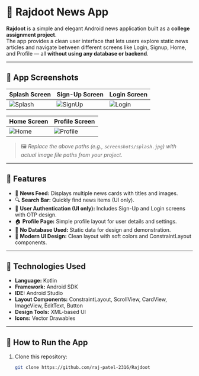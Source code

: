 # 📰 Rajdoot News App

**Rajdoot** is a simple and elegant Android news application built as a **college assignment project**.  
The app provides a clean user interface that lets users explore static news articles and navigate between different screens like Login, Signup, Home, and Profile — all **without using any database or backend**.

---

## 📱 App Screenshots

| Splash Screen | Sign-Up Screen | Login Screen |
|----------------|----------------|---------------|
| ![Splash](screenshots/splash.jpg) | ![SignUp](screenshots/signup.jpg) | ![Login](screenshots/login.jpg) |

| Home Screen | Profile Screen |
|--------------|----------------|
| ![Home](screenshots/home.jpg) | ![Profile](screenshots/profile.jpg) |

> 🖼️ *Replace the above paths (e.g., `screenshots/splash.jpg`) with actual image file paths from your project.*

---

## 🌟 Features

- 📰 **News Feed:** Displays multiple news cards with titles and images.  
- 🔍 **Search Bar:** Quickly find news items (UI only).  
- 👤 **User Authentication (UI only):** Includes Sign-Up and Login screens with OTP design.  
- 🏠 **Profile Page:** Simple profile layout for user details and settings.  
- 💾 **No Database Used:** Static data for design and demonstration.  
- 🎨 **Modern UI Design:** Clean layout with soft colors and ConstraintLayout components.  

---

## 🧰 Technologies Used

- **Language:** Kotlin  
- **Framework:** Android SDK  
- **IDE:** Android Studio  
- **Layout Components:** ConstraintLayout, ScrollView, CardView, ImageView, EditText, Button  
- **Design Tools:** XML-based UI  
- **Icons:** Vector Drawables  

---

## 🚀 How to Run the App

1. Clone this repository:
   ```bash
   git clone https://github.com/raj-patel-2316/Rajdoot
